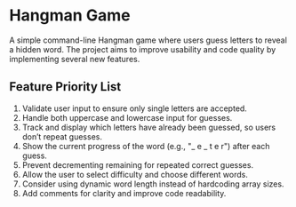 # Hangman Game

A simple command-line Hangman game where users guess letters to reveal a hidden word. The project aims to improve usability and code quality by implementing several new features.

## Feature Priority List

1. Validate user input to ensure only single letters are accepted.
2. Handle both uppercase and lowercase input for guesses.
3. Track and display which letters have already been guessed, so users don’t repeat guesses.
4. Show the current progress of the word (e.g., "_ e _ t e r") after each guess.
5. Prevent decrementing remaining for repeated correct guesses.
6. Allow the user to select difficulty and choose different words.
7. Consider using dynamic word length instead of hardcoding array sizes.
8. Add comments for clarity and improve code readability.
